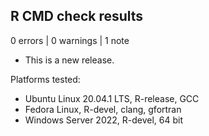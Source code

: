 ## R CMD check results

0 errors | 0 warnings | 1 note

* This is a new release.

Platforms tested:

*  Ubuntu Linux 20.04.1 LTS, R-release, GCC
*  Fedora Linux, R-devel, clang, gfortran
*  Windows Server 2022, R-devel, 64 bit
